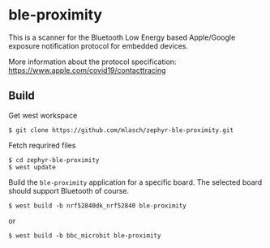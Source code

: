 # ble-proximity
This is a scanner for the Bluetooth Low Energy based Apple/Google exposure notification protocol for embedded devices.

More information about the protocol specification: https://www.apple.com/covid19/contacttracing


## Build

Get west workspace
```
$ git clone https://github.com/mlasch/zephyr-ble-proximity.git
```

Fetch requrired files
```
$ cd zephyr-ble-proximity
$ west update
```

Build the `ble-proximity` application for a specific board. The selected board should support Bluetooth of course.

```
$ west build -b nrf52840dk_nrf52840 ble-proximity 
```
or
```
$ west build -b bbc_microbit ble-proximity
```

